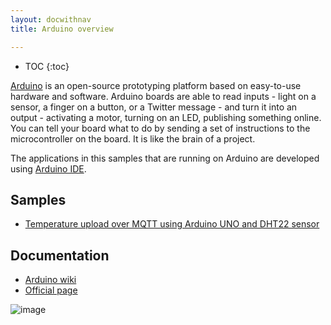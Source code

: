 ```yaml
---
layout: docwithnav
title: Arduino overview

---
```


* TOC
{:toc}

[Arduino](https://en.wikipedia.org/wiki/Arduino/) is an open-source prototyping platform based on easy-to-use hardware and software. 
Arduino boards are able to read inputs - light on a sensor, a finger on a button, or a Twitter message - and turn it into an output - activating a motor, turning on an LED, publishing something online. 
You can tell your board what to do by sending a set of instructions to the microcontroller on the board. 
It is like the brain of a project.

The applications in this samples that are running on Arduino are developed using [Arduino IDE](https://www.arduino.cc/en/Main/Software).

## Samples

 - [Temperature upload over MQTT using Arduino UNO and DHT22 sensor](/docs/samples/arduino/temperature/)

## Documentation

 - [Arduino wiki](https://en.wikipedia.org/wiki/Arduino/)
 - [Official page](https://www.arduino.cc/en/Main/ArduinoBoardUno)

 ![image](https://i2.wp.com/marcusjenkins.com/wp-content/uploads/2014/06/ARDUINO_V2.png?w=961)